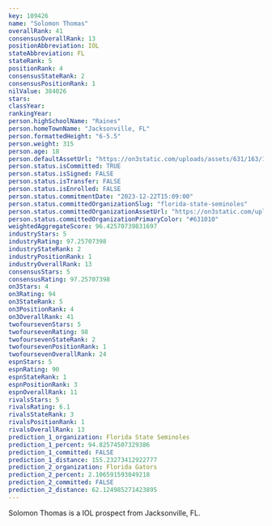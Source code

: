 ```yaml
---
key: 109426
name: "Solomon Thomas"
overallRank: 41
consensusOverallRank: 13
positionAbbreviation: IOL
stateAbbreviation: FL
stateRank: 5
positionRank: 4
consensusStateRank: 2
consensusPositionRank: 1
nilValue: 384026
stars: 
classYear: 
rankingYear: 
person.highSchoolName: "Raines"
person.homeTownName: "Jacksonville, FL"
person.formattedHeight: "6-5.5"
person.weight: 315
person.age: 18
person.defaultAssetUrl: "https://on3static.com/uploads/assets/631/163/163631.jpg"
person.status.isCommitted: TRUE
person.status.isSigned: FALSE
person.status.isTransfer: FALSE
person.status.isEnrolled: FALSE
person.status.commitmentDate: "2023-12-22T15:09:00"
person.status.committedOrganizationSlug: "florida-state-seminoles"
person.status.committedOrganizationAssetUrl: "https://on3static.com/uploads/assets/936/149/149936.svg"
person.status.committedOrganizationPrimaryColor: "#631010"
weightedAggregateScore: 96.42570739831697
industryStars: 5
industryRating: 97.25707398
industryStateRank: 2
industryPositionRank: 1
industryOverallRank: 13
consensusStars: 5
consensusRating: 97.25707398
on3Stars: 4
on3Rating: 94
on3StateRank: 5
on3PositionRank: 4
on3OverallRank: 41
twofoursevenStars: 5
twofoursevenRating: 98
twofoursevenStateRank: 2
twofoursevenPositionRank: 1
twofoursevenOverallRank: 24
espnStars: 5
espnRating: 90
espnStateRank: 1
espnPositionRank: 3
espnOverallRank: 11
rivalsStars: 5
rivalsRating: 6.1
rivalsStateRank: 3
rivalsPositionRank: 1
rivalsOverallRank: 13
prediction_1_organization: Florida State Seminoles
prediction_1_percent: 94.82574507329386
prediction_1_committed: FALSE
prediction_1_distance: 155.23273412922777
prediction_2_organization: Florida Gators
prediction_2_percent: 2.106591593049218
prediction_2_committed: FALSE
prediction_2_distance: 62.124985271423895
---
```

Solomon Thomas is a IOL prospect from Jacksonville, FL.